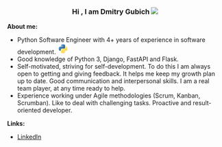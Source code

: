 
<h3 align="center"><b>Hi , I am Dmitry Gubich </b><img src="https://media.giphy.com/media/hvRJCLFzcasrR4ia7z/giphy.gif" width="35"></h3>

**About me:**
- Python Software Engineer with 4+ years of experience in software development. <img src="https://raw.githubusercontent.com/devicons/devicon/master/icons/python/python-original.svg" alt="python" width="25" height="25"/>
- Good knowledge of Python 3, Django, FastAPI and Flask. 
- Self-motivated, striving for self-development. To do this I am always open to getting and giving feedback. It helps me keep my growth plan up to date. Good communication and interpersonal skills. I am a real team player, at any time ready to help. 
- Experience working under Agile methodologies (Scrum, Kanban, Scrumban). Like to deal with challenging tasks. Proactive and result-oriented developer.
  
**Links:**
- [LinkedIn](https://www.linkedin.com/in/dmitry-gubich/)
